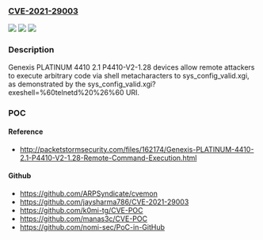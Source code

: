 ### [CVE-2021-29003](https://cve.mitre.org/cgi-bin/cvename.cgi?name=CVE-2021-29003)
![](https://img.shields.io/static/v1?label=Product&message=n%2Fa&color=blue)
![](https://img.shields.io/static/v1?label=Version&message=n%2Fa&color=blue)
![](https://img.shields.io/static/v1?label=Vulnerability&message=n%2Fa&color=brighgreen)

### Description

Genexis PLATINUM 4410 2.1 P4410-V2-1.28 devices allow remote attackers to execute arbitrary code via shell metacharacters to sys_config_valid.xgi, as demonstrated by the sys_config_valid.xgi?exeshell=%60telnetd%20%26%60 URI.

### POC

#### Reference
- http://packetstormsecurity.com/files/162174/Genexis-PLATINUM-4410-2.1-P4410-V2-1.28-Remote-Command-Execution.html

#### Github
- https://github.com/ARPSyndicate/cvemon
- https://github.com/jaysharma786/CVE-2021-29003
- https://github.com/k0mi-tg/CVE-POC
- https://github.com/manas3c/CVE-POC
- https://github.com/nomi-sec/PoC-in-GitHub

